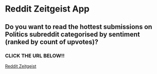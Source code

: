# Reddit Zeitgeist App

## Do you want to read the hottest submissions on Politics subreddit categorised by sentiment (ranked by count of upvotes)?

### CLICK THE URL BELOW!!

<p><a href="https://9t7m2t6mnz.us-east-1.awsapprunner.com">Reddit Zeitgeist</a></p>

